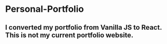 # Personal-Portfolio

## I converted my portfolio from Vanilla JS to React. This is not my current portfolio website.
